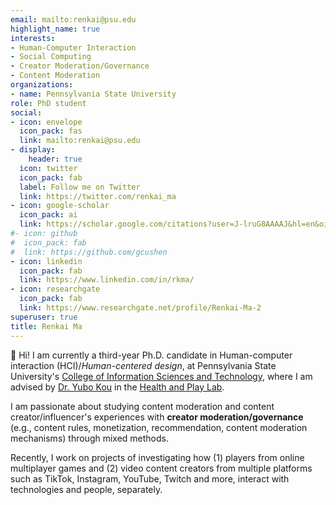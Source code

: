 ```yaml
---
email: mailto:renkai@psu.edu
highlight_name: true
interests:
- Human-Computer Interaction
- Social Computing
- Creator Moderation/Governance
- Content Moderation
organizations:
- name: Pennsylvania State University
role: PhD student
social:
- icon: envelope
  icon_pack: fas
  link: mailto:renkai@psu.edu
- display:
    header: true
  icon: twitter
  icon_pack: fab
  label: Follow me on Twitter
  link: https://twitter.com/renkai_ma
- icon: google-scholar
  icon_pack: ai
  link: https://scholar.google.com/citations?user=J-lruG8AAAAJ&hl=en&oi=ao
#- icon: github
#  icon_pack: fab
#  link: https://github.com/gcushen
- icon: linkedin
  icon_pack: fab
  link: https://www.linkedin.com/in/rkma/
- icon: researchgate
  icon_pack: fab
  link: https://www.researchgate.net/profile/Renkai-Ma-2
superuser: true
title: Renkai Ma
---
```


👋 Hi! I am currently a third-year Ph.D. candidate in Human-computer interaction (HCI)/*Human-centered design*, at Pennsylvania State University's [College of Information Sciences and Technology](https://ist.psu.edu/), where I am advised by [Dr. Yubo Kou](https://www.yubokou.info/) in the [Health and Play Lab](https://sites.psu.edu/healthandplay/). 

I am passionate about studying content moderation and content creator/influencer's experiences with **creator moderation/governance** (e.g., content rules, monetization, recommendation, content moderation mechanisms) through mixed methods.

Recently, I work on projects of investigating how (1) players from online multiplayer games and (2) video content creators from multiple platforms such as TikTok, Instagram, YouTube, Twitch and more, interact with technologies and people, separately.
